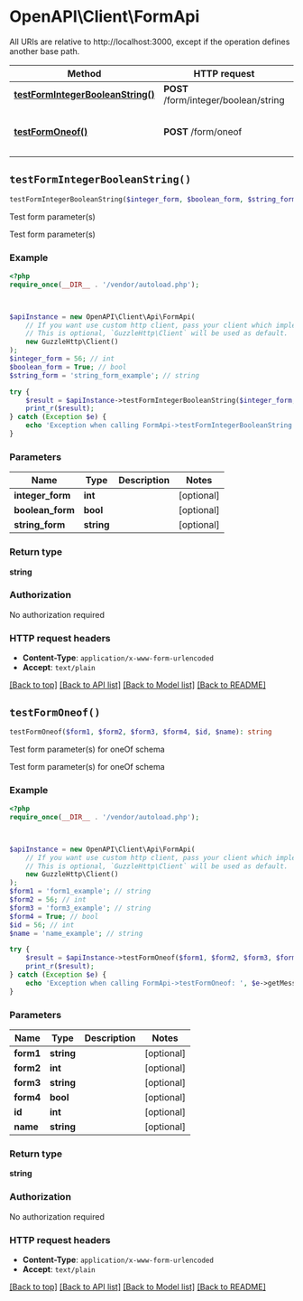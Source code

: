# OpenAPI\Client\FormApi

All URIs are relative to http://localhost:3000, except if the operation defines another base path.

| Method | HTTP request | Description |
| ------------- | ------------- | ------------- |
| [**testFormIntegerBooleanString()**](FormApi.md#testFormIntegerBooleanString) | **POST** /form/integer/boolean/string | Test form parameter(s) |
| [**testFormOneof()**](FormApi.md#testFormOneof) | **POST** /form/oneof | Test form parameter(s) for oneOf schema |


## `testFormIntegerBooleanString()`

```php
testFormIntegerBooleanString($integer_form, $boolean_form, $string_form): string
```

Test form parameter(s)

Test form parameter(s)

### Example

```php
<?php
require_once(__DIR__ . '/vendor/autoload.php');



$apiInstance = new OpenAPI\Client\Api\FormApi(
    // If you want use custom http client, pass your client which implements `GuzzleHttp\ClientInterface`.
    // This is optional, `GuzzleHttp\Client` will be used as default.
    new GuzzleHttp\Client()
);
$integer_form = 56; // int
$boolean_form = True; // bool
$string_form = 'string_form_example'; // string

try {
    $result = $apiInstance->testFormIntegerBooleanString($integer_form, $boolean_form, $string_form);
    print_r($result);
} catch (Exception $e) {
    echo 'Exception when calling FormApi->testFormIntegerBooleanString: ', $e->getMessage(), PHP_EOL;
}
```

### Parameters

| Name | Type | Description  | Notes |
| ------------- | ------------- | ------------- | ------------- |
| **integer_form** | **int**|  | [optional] |
| **boolean_form** | **bool**|  | [optional] |
| **string_form** | **string**|  | [optional] |

### Return type

**string**

### Authorization

No authorization required

### HTTP request headers

- **Content-Type**: `application/x-www-form-urlencoded`
- **Accept**: `text/plain`

[[Back to top]](#) [[Back to API list]](../../README.md#endpoints)
[[Back to Model list]](../../README.md#models)
[[Back to README]](../../README.md)

## `testFormOneof()`

```php
testFormOneof($form1, $form2, $form3, $form4, $id, $name): string
```

Test form parameter(s) for oneOf schema

Test form parameter(s) for oneOf schema

### Example

```php
<?php
require_once(__DIR__ . '/vendor/autoload.php');



$apiInstance = new OpenAPI\Client\Api\FormApi(
    // If you want use custom http client, pass your client which implements `GuzzleHttp\ClientInterface`.
    // This is optional, `GuzzleHttp\Client` will be used as default.
    new GuzzleHttp\Client()
);
$form1 = 'form1_example'; // string
$form2 = 56; // int
$form3 = 'form3_example'; // string
$form4 = True; // bool
$id = 56; // int
$name = 'name_example'; // string

try {
    $result = $apiInstance->testFormOneof($form1, $form2, $form3, $form4, $id, $name);
    print_r($result);
} catch (Exception $e) {
    echo 'Exception when calling FormApi->testFormOneof: ', $e->getMessage(), PHP_EOL;
}
```

### Parameters

| Name | Type | Description  | Notes |
| ------------- | ------------- | ------------- | ------------- |
| **form1** | **string**|  | [optional] |
| **form2** | **int**|  | [optional] |
| **form3** | **string**|  | [optional] |
| **form4** | **bool**|  | [optional] |
| **id** | **int**|  | [optional] |
| **name** | **string**|  | [optional] |

### Return type

**string**

### Authorization

No authorization required

### HTTP request headers

- **Content-Type**: `application/x-www-form-urlencoded`
- **Accept**: `text/plain`

[[Back to top]](#) [[Back to API list]](../../README.md#endpoints)
[[Back to Model list]](../../README.md#models)
[[Back to README]](../../README.md)
